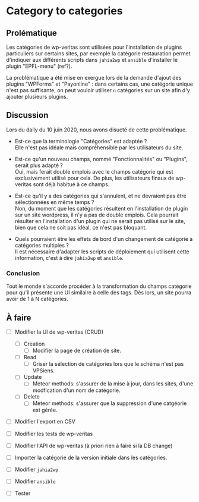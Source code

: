 # Category to categories

## Prolématique

Les catégories de wp-veritas sont utilisées pour l'installation de plugins
particuliers sur certains sites, par exemple la catégorie restauration permet
d'indiquer aux différents scripts dans `jahia2wp` et `ansible` d'installer le
plugin "EPFL-menu" (ref?).

La problématique a été mise en exergue lors de la demande d'ajout des plugins
"WPForms" et "Payonline" : dans certains cas, une catégorie unique n'est pas
suffisante, on peut vouloir utiliser `n` catégories sur un site afin d'y ajouter
plusieurs plugins.


## Discussion

Lors du daily du 10 juin 2020, nous avons disucté de cette problématique.

   - Est-ce que la terminologie "Catégories" est adaptée ?  
     Elle n'est pas idéale mais compréhensible par les utilisateurs du site.

   - Est-ce qu'un nouveau champs, nommé "Fonctionnalités" ou "Plugins", serait
     plus adapté ?  
     Oui, mais ferait double emplois avec le champs catégorie qui est exclusivement
     utilisé pour cela. De plus, les utilisateurs finaux de wp-veritas sont déjà
     habitué à ce champs.

   - Est-ce qu'il y a des catégories qui s'annulent, et ne devraient pas être
     sélectionnées en même temps ?  
     Non, du moment que les catégories résultent en l'installation de plugin sur
     un site wordpress, il n'y a pas de double emplois. Cela pourrait résulter en
     l'installation d'un plugin qui ne serait pas utilisé sur le site, bien que
     cela ne soit pas idéal, ce n'est pas bloquant.

   - Quels pourraient être les effets de bord d'un changement de catégorie à 
     catégories multiples ?  
     Il est nécessaire d'adapter les scripts de déploiement qui utilisent cette 
     information, c'est à dire `jahia2wp` et `ansible`.

### Conclusion

Tout le monde s'accorde procéder à la transformation du champs catégorie pour 
qu'il présente une UI similaire à celle des tags.
Dès lors, un site pourra avoir de 1 à N catégories.


## À faire

   - [ ] Modifier la UI de wp-veritas (CRUD)
       - [ ] Creation
          - [ ] Modifier la page de création de site.
       - [ ] Read
          - [ ] Griser la sélection de catégories lors que le schéma n'est pas VPSiens.
       - [ ] Update
          - [ ] Meteor methods: s'assurer de la mise à jour, dans les sites, d'une modfication d'un nom de catégorie.
       - [ ] Delete 
          - [ ] Meteor methods: s'assurer que la suppression d'une catgéorie est gérée.
   - [ ] Modifier l'export en CSV
   - [ ] Modifier les tests de wp-veritas
   - [ ] Modifier l'API de wp-veritas (à priori rien à faire si la DB change)
   - [ ] Importer la catégorie de la version initiale dans les catégories.
   - [ ] Modifier `jahia2wp`
   - [ ] Modifier `ansible`
   - [ ] Tester


<!--
pandoc \
  --variable mainfont="DejaVu Sans" \
  --variable monofont="DejaVu Sans Mono" \
  --variable fontsize=11pt \
  --variable geometry:"top=1.5cm, bottom=2.5cm, left=1.5cm, right=1.5cm" \
  --variable geometry:a4paper \
  --variable colorlinks \
  --variable linkcolor=blue \
  --variable urlcolor=blue \
  --table-of-contents \
  --number-sections \
  -f markdown CatergoryToCategories.md \
  --pdf-engine=lualatex \
  -o CategoryToCategories.pdf
-->